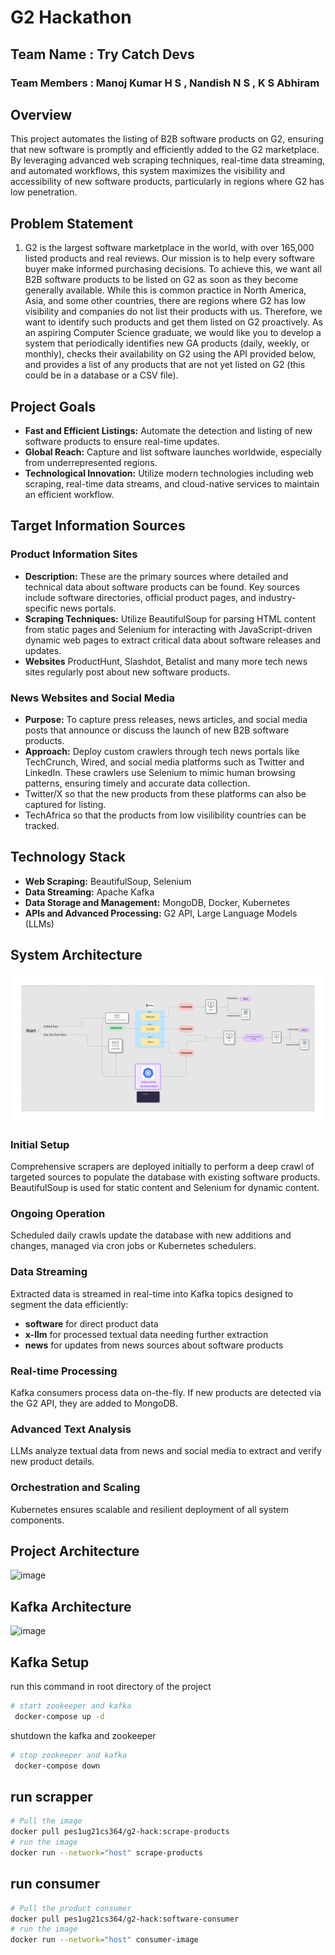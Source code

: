 # G2 Hackathon

## Team Name : Try Catch Devs

### Team Members : Manoj Kumar H S , Nandish N S , K S Abhiram

## Overview

This project automates the listing of B2B software products on G2, ensuring that new software is promptly and efficiently added to the G2 marketplace. By leveraging advanced web scraping techniques, real-time data streaming, and automated workflows, this system maximizes the visibility and accessibility of new software products, particularly in regions where G2 has low penetration.

## Problem Statement

1. G2 is the largest software marketplace in the world, with over 165,000 listed products and
   real reviews. Our mission is to help every software buyer make informed purchasing
   decisions. To achieve this, we want all B2B software products to be listed on G2 as soon as
   they become generally available. While this is common practice in North America, Asia,
   and some other countries, there are regions where G2 has low visibility and companies do
   not list their products with us. Therefore, we want to identify such products and get them
   listed on G2 proactively.
   As an aspiring Computer Science graduate, we would like you to develop a system that
   periodically identifies new GA products (daily, weekly, or monthly), checks their availability
   on G2 using the API provided below, and provides a list of any products that are not yet
   listed on G2 (this could be in a database or a CSV file).

## Project Goals

- **Fast and Efficient Listings:** Automate the detection and listing of new software products to ensure real-time updates.
- **Global Reach:** Capture and list software launches worldwide, especially from underrepresented regions.
- **Technological Innovation:** Utilize modern technologies including web scraping, real-time data streams, and cloud-native services to maintain an efficient workflow.

## Target Information Sources

### Product Information Sites

- **Description:** These are the primary sources where detailed and technical data about software products can be found. Key sources include software directories, official product pages, and industry-specific news portals.
- **Scraping Techniques:** Utilize BeautifulSoup for parsing HTML content from static pages and Selenium for interacting with JavaScript-driven dynamic web pages to extract critical data about software releases and updates.
- **Websites** ProductHunt, Slashdot, Betalist and many more tech news sites regularly post about new software products.

### News Websites and Social Media

- **Purpose:** To capture press releases, news articles, and social media posts that announce or discuss the launch of new B2B software products.
- **Approach:** Deploy custom crawlers through tech news portals like TechCrunch, Wired, and social media platforms such as Twitter and LinkedIn. These crawlers use Selenium to mimic human browsing patterns, ensuring timely and accurate data collection.
- Twitter/X so that the new products from these platforms can also be captured for listing.
- TechAfrica so that the products from low visilibility countries can be tracked.

## Technology Stack

- **Web Scraping:** BeautifulSoup, Selenium
- **Data Streaming:** Apache Kafka
- **Data Storage and Management:** MongoDB, Docker, Kubernetes
- **APIs and Advanced Processing:** G2 API, Large Language Models (LLMs)

## System Architecture

![image](G2-hackathon.png)

### Initial Setup
Comprehensive scrapers are deployed initially to perform a deep crawl of targeted sources to populate the database with existing software products. BeautifulSoup is used for static content and Selenium for dynamic content.

### Ongoing Operation

Scheduled daily crawls update the database with new additions and changes, managed via cron jobs or Kubernetes schedulers.

### Data Streaming

Extracted data is streamed in real-time into Kafka topics designed to segment the data efficiently:

- **software** for direct product data
- **x-llm** for processed textual data needing further extraction
- **news** for updates from news sources about software products

### Real-time Processing

Kafka consumers process data on-the-fly. If new products are detected via the G2 API, they are added to MongoDB.

### Advanced Text Analysis

LLMs analyze textual data from news and social media to extract and verify new product details.

### Orchestration and Scaling

Kubernetes ensures scalable and resilient deployment of all system components.

## Project Architecture

![image](https://github.com/Manoj-2702/G2Hack/assets/92267208/c6b9b71b-4540-45ab-b600-c4ede2bec064)

## Kafka Architecture

![image](https://github.com/Manoj-2702/G2Hack/assets/92267208/4ce38d65-ebe1-4a2f-8db8-ea07ac804fc9)

## Kafka Setup

run this command in root directory of the project

```bash
# start zookeeper and kafka
 docker-compose up -d
```

shutdown the kafka and zookeeper

```bash
# stop zookeeper and kafka
 docker-compose down
```

## run scrapper

```bash
# Pull the image
docker pull pes1ug21cs364/g2-hack:scrape-products
# run the image
docker run --network="host" scrape-products
```

## run consumer

```bash
# Pull the product consumer
docker pull pes1ug21cs364/g2-hack:software-consumer
# run the image
docker run --network="host" consumer-image
```
